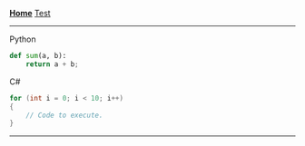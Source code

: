 **[Home](/)**
[Test](/test)

-------------------------

Python
```python
def sum(a, b):
    return a + b;
```

C#
```csharp
for (int i = 0; i < 10; i++)
{
    // Code to execute.
}
```

-------------------------
